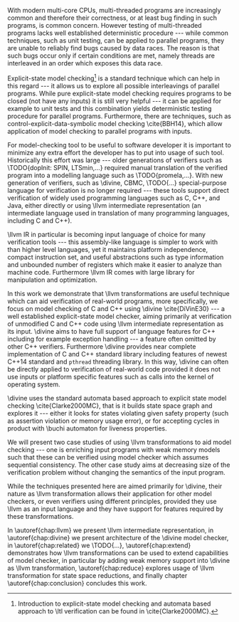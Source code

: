With modern multi-core CPUs, multi-threaded programs are increasingly common and
therefore their correctness, or at least bug finding in such programs, is common
concern. However testing of multi-threaded programs lacks well established
deterministic procedure --- while common techniques, such as unit testing, can
be applied to parallel programs, they are unable to reliably find bugs caused
by data races. The reason is that such bugs occur only if certain conditions
are met, namely threads are interleaved in an order which exposes this data
race.

Explicit-state model checking[^esmc] is a standard technique which can help in
this regard --- it allows us to explore all possible interleavings of parallel
programs. While pure explicit-state model checking requires programs to be
closed (not have any inputs) it is still very helpful --- it can be applied for
example to unit tests and this combination yields deterministic testing
procedure for parallel programs. Furthermore, there are techniques, such as
control-explicit-data-symbolic model checking \cite{BBH14}, which allow
application of model checking to parallel programs with inputs.

[^esmc]: Introduction to explicit-state model checking and automata based
approach to \ltl verification can be found in \cite{Clarke2000MC}.

For model-checking tool to be useful to software developer it is important to
minimize any extra effort the developer has to put into usage of such tool.
Historically this effort was large --- older generations of verifiers such as
\TODO{doplnit: SPIN, LTSmin,…} required manual translation of the verified
program into a modelling language such as \TODO{promela,…}. With new generation
of verifiers, such as \divine, CBMC, \TODO{…} special-purpose language for
verification is no longer required --- these tools support direct verification
of widely used programming languages such as C, C++, and Java, either directly
or using \llvm intermediate representation (an intermediate language used in
translation of many programming languages, including C and C++).

\llvm IR in particular is becoming input language of choice for many verification
tools --- this assembly-like language is simpler to work with than higher level
languages, yet it maintains platform independence, compact instruction set, and
useful abstractions such as type information and unbounded number of registers
which make it easier to analyze than machine code. Furthermore \llvm IR
comes with large library for manipulation and optimization.

In this work we demonstrate that \llvm transformations are useful technique
which can aid verification of real-world programs, more specifically, we focus
on model checking of C and C++ using \divine \cite{DiVinE30} --- a well
established explicit-state model checker, aiming primarily at verification of
unmodified C and C++ code using \llvm intermediate representation as its input.
\divine aims to have full support of language features for C++ including for
example exception handling --- a feature often omitted by other C++ verifiers.
Furthermore \divine provides near complete implementation of C and C++ standard
library including features of newest C++14 standard and `pthread` threading
library. In this way, \divine can often be directly applied to verification of
real-world code provided it does not use inputs or platform specific features
such as calls into the kernel of operating system.

\divine uses the standard automata based approach to explicit state model
checking \cite{Clarke2000MC}, that is it builds state space graph and explores
it --- either it looks for states violating given safety property (such as
assertion violation or memory usage error), or for accepting cycles in product
with \buchi automaton for liveness properties.

We will present two case studies of using \llvm transformations to aid model
checking --- one is enriching input programs with weak memory models such that
these can be verified using model checker which assumes sequential consistency.
The other case study aims at decreasing size of the verification problem without
changing the semantics of the input program.

While the techniques presented here are aimed primarily for \divine, their
nature as \llvm transformation allows their application for other model
checkers, or even verifiers using different principles, provided they use \llvm
as an input language and they have support for features required by these
transformations.

In \autoref{chap:llvm} we present \llvm intermediate representation, in
\autoref{chap:divine} we present architecture of the \divine model checker, in
\autoref{chap:related} we \TODO{…}, \autoref{chap:extend} demonstrates how \llvm
transformations can be used to extend capabilities of model checker, in
particular by adding weak memory support into \divine as \llvm transformation,
\autoref{chap:reduce} explores usage of \llvm transformation for state space
reductions, and finally chapter \autoref{chap:conclusion} concludes this work.
